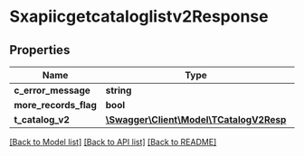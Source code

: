 # Sxapiicgetcataloglistv2Response

## Properties
Name | Type | Description | Notes
------------ | ------------- | ------------- | -------------
**c_error_message** | **string** |  | [optional] 
**more_records_flag** | **bool** |  | [optional] 
**t_catalog_v2** | [**\Swagger\Client\Model\TCatalogV2Resp**](TCatalogV2Resp.md) |  | [optional] 

[[Back to Model list]](../README.md#documentation-for-models) [[Back to API list]](../README.md#documentation-for-api-endpoints) [[Back to README]](../README.md)


